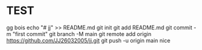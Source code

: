 # TEST
gg bois
echo "# jj" >> README.md
git init
git add README.md
git commit -m "first commit"
git branch -M main
git remote add origin https://github.com/JJ26032005/jj.git
git push -u origin main
nice
